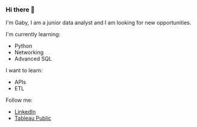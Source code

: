 ### Hi there 👋

I'm Gaby, I am a junior data analyst and I am looking for new opportunities.

I'm currently learning:

- Python
- Networking
- Advanced SQL

I want to learn:

- APIs
- ETL

Follow me:

- [LinkedIn](https://www.linkedin.com/in/gabriela-lopez-rodr/)
- [Tableau Public](https://public.tableau.com/app/profile/gabriela.e.lopez.r)



<!--
**GabxTaro/GabxTaro** is a ✨ _special_ ✨ repository because its `README.md` (this file) appears on your GitHub profile.

Here are some ideas to get you started:

- 🔭 I’m currently working on ...
- 🌱 I’m currently learning ...
- 👯 I’m looking to collaborate on ...
- 🤔 I’m looking for help with ...
- 💬 Ask me about ...
- 📫 How to reach me: ...
- 😄 Pronouns: ...
- ⚡ Fun fact: ...
-->
